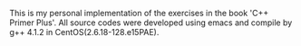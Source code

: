 This is my personal implementation of the exercises in the book 'C++ Primer Plus'.
All source codes were developed using emacs and compile by g++ 4.1.2 in CentOS(2.6.18-128.e15PAE).